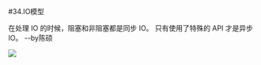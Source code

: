#34.IO模型

  在处理 IO 的时候，阻塞和非阻塞都是同步 IO。
  只有使用了特殊的 API 才是异步 IO。 --by陈硕

<img src="http://pic2.zhimg.com/7d3eb389b7724878bd7e12ebc6dbcdb5_b.jpg" />

